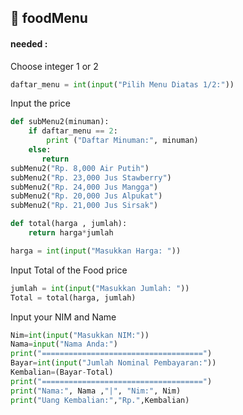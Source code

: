 ## 🎂 foodMenu 
#### needed :
Choose integer 1 or 2
```py
daftar_menu = int(input("Pilih Menu Diatas 1/2:"))
```
Input the price
```py
def subMenu2(minuman):
    if daftar_menu == 2:
        print ("Daftar Minuman:", minuman)
    else:
       return
subMenu2("Rp. 8,000 Air Putih")
subMenu2("Rp. 23,000 Jus Stawberry")
subMenu2("Rp. 24,000 Jus Mangga")
subMenu2("Rp. 20,000 Jus Alpukat")
subMenu2("Rp. 21,000 Jus Sirsak")

def total(harga , jumlah):
    return harga*jumlah

harga = int(input("Masukkan Harga: "))
```
Input Total of the Food price
```py
jumlah = int(input("Masukkan Jumlah: "))
Total = total(harga, jumlah)
```
Input your NIM and Name
```py
Nim=int(input("Masukkan NIM:"))
Nama=input("Nama Anda:")
print("====================================")
Bayar=int(input("Jumlah Nominal Pembayaran:"))
Kembalian=(Bayar-Total)
print("====================================")
print("Nama:", Nama ,"|", "Nim:", Nim)
print("Uang Kembalian:","Rp.",Kembalian)
```
